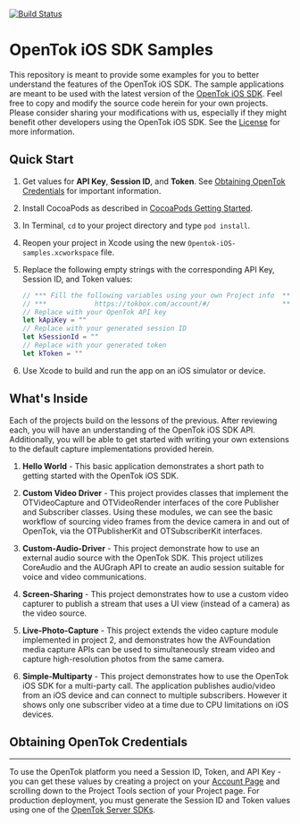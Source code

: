 [![Build Status](https://travis-ci.org/opentok/opentok-ios-sdk-samples-swift.svg?branch=master)](https://travis-ci.org/opentok/opentok-ios-sdk-samples-swift)

OpenTok iOS SDK Samples
=======================

This repository is meant to provide some examples for you to better understand
the features of the OpenTok iOS SDK. The sample applications are meant to be
used with the latest version of the
[OpenTok iOS SDK](https://tokbox.com/developer/sdks/ios/). Feel free to copy and
modify the source code herein for your own projects. Please consider sharing
your modifications with us, especially if they might benefit other developers
using the OpenTok iOS SDK. See the [License](LICENSE) for more information.
 
Quick Start
-----------------------------
 
 1. Get values for **API Key**, **Session ID**, and **Token**. See [Obtaining OpenTok Credentials](#obtaining-opentok-credentials) for important information.
 
 1. Install CocoaPods as described in [CocoaPods Getting Started](https://guides.cocoapods.org/using/getting-started.html#getting-started).
 
 1. In Terminal, `cd` to your project directory and type `pod install`.
 
 1. Reopen your project in Xcode using the new `Opentok-iOS-samples.xcworkspace` file.
 
 1. Replace the following empty strings with the corresponding API Key, Session ID, and Token values:
 
     ```swift
     // *** Fill the following variables using your own Project info  ***
     // ***            https://tokbox.com/account/#/                  ***
     // Replace with your OpenTok API key
     let kApiKey = ""
     // Replace with your generated session ID
     let kSessionId = ""
     // Replace with your generated token
     let kToken = ""
     ```
 
 1. Use Xcode to build and run the app on an iOS simulator or device.

What's Inside
-------------

Each of the projects build on the lessons of the previous. After reviewing
each, you will have an understanding of the OpenTok iOS SDK API. Additionally,
you will be able to get started with writing your own extensions to the default
capture implementations provided herein.

1.	**Hello World** - This basic application demonstrates a short path to
	getting started with the OpenTok iOS SDK.

2.	**Custom Video Driver** - This project provides classes that implement
	the OTVideoCapture and OTVideoRender interfaces of the core Publisher and
	Subscriber classes. Using these modules, we can see the basic workflow of
	sourcing video frames from the device camera in and out of OpenTok, via the
	OTPublisherKit and OTSubscriberKit interfaces.

3. **Custom-Audio-Driver** - This project demonstrate how to use an external audio
	source with the OpenTok SDK. This project utilizes CoreAudio and the AUGraph API
	to create an audio session suitable for voice and video communications.

4. **Screen-Sharing** - This project demonstrates how to use a custom video capturer 
	to publish a stream that uses a UI view (instead of a camera) as the video source.

5. **Live-Photo-Capture** - This project extends the video capture module implemented 
	in project 2, and demonstrates how the AVFoundation media capture APIs can be used to
	simultaneously stream video and capture high-resolution photos from the same camera.

6. **Simple-Multiparty** - This project demonstrates how to use the OpenTok iOS SDK 
	for a multi-party call. The application publishes audio/video from an iOS device and 
	can connect to multiple subscribers. However it shows only one subscriber video at a 
	time due to CPU limitations on iOS devices.
	
## Obtaining OpenTok Credentials
-------------

To use the OpenTok platform you need a Session ID, Token, and API Key - you can get these values by creating a project on your [Account Page](https://tokbox.com/account/) and scrolling down to the Project Tools section of your Project page. For production deployment, you must generate the Session ID and Token values using one of the [OpenTok Server SDKs](https://tokbox.com/developer/sdks/server/).
